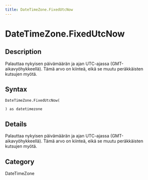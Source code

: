 ```yaml
---
title: DateTimeZone.FixedUtcNow
---
```


# DateTimeZone.FixedUtcNow


## Description

Palauttaa nykyisen päivämäärän ja ajan UTC-ajassa (GMT-aikavyöhykkeellä). Tämä arvo on kiinteä, eikä se muutu peräkkäisten kutsujen myötä.


## Syntax

```powerquery
DateTimeZone.FixedUtcNow(

) as datetimezone
```


## Details

Palauttaa nykyisen päivämäärän ja ajan UTC-ajassa (GMT-aikavyöhykkeellä). Tämä arvo on kiinteä, eikä se muutu peräkkäisten kutsujen myötä.



## Category
DateTimeZone
